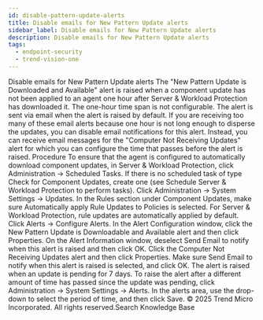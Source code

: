```yaml
---
id: disable-pattern-update-alerts
title: Disable emails for New Pattern Update alerts
sidebar_label: Disable emails for New Pattern Update alerts
description: Disable emails for New Pattern Update alerts
tags:
  - endpoint-security
  - trend-vision-one
---
```


 Disable emails for New Pattern Update alerts The "New Pattern Update is Downloaded and Available" alert is raised when a component update has not been applied to an agent one hour after Server & Workload Protection has downloaded it. The one-hour time span is not configurable. The alert is sent via email when the alert is raised by default. If you are receiving too many of these email alerts because one hour is not long enough to disperse the updates, you can disable email notifications for this alert. Instead, you can receive email messages for the "Computer Not Receiving Updates" alert for which you can configure the time that passes before the alert is raised. Procedure To ensure that the agent is configured to automatically download component updates, in Server & Workload Protection, click Administration → Scheduled Tasks. If there is no scheduled task of type Check for Component Updates, create one (see Schedule Server & Workload Protection to perform tasks). Click Administration → System Settings → Updates. In the Rules section under Component Updates, make sure Automatically apply Rule Updates to Policies is selected. For Server & Workload Protection, rule updates are automatically applied by default. Click Alerts → Configure Alerts. In the Alert Configuration window, click the New Pattern Update is Downloadable and Available alert and then click Properties. On the Alert Information window, deselect Send Email to notify when this alert is raised and then click OK. Click the Computer Not Receiving Updates alert and then click Properties. Make sure Send Email to notify when this alert is raised is selected, and click OK. The alert is raised when an update is pending for 7 days. To raise the alert after a different amount of time has passed since the update was pending, click Administration → System Settings → Alerts. In the alerts area, use the drop-down to select the period of time, and then click Save. © 2025 Trend Micro Incorporated. All rights reserved.Search Knowledge Base
